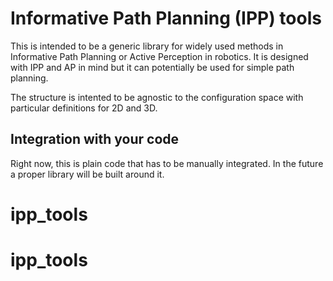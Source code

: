 # Informative Path Planning (IPP) tools

This is intended to be a generic library for widely used methods in Informative Path Planning or Active Perception in robotics. It is designed with IPP and AP in mind but it can potentially be used for simple path planning.

The structure is intented to be agnostic to the configuration space with particular definitions for 2D and 3D.

## Integration with your code

Right now, this is plain code that has to be manually integrated. In the future a proper library will be built around it.
# ipp_tools
# ipp_tools
